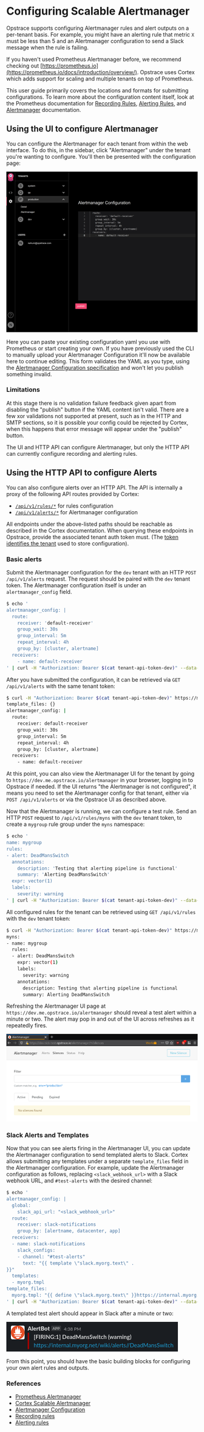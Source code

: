 # Configuring Scalable Alertmanager

Opstrace supports configuring Alertmanager rules and alert outputs on a per-tenant basis.
For example, you might have an alerting rule that metric `X` must be less than 5 and an Alertmanager configuration to send a Slack message when the rule is failing.

If you haven't used Prometheus Alertmanager before, we recommend checking out [https://prometheus.io](https://prometheus.io/docs/introduction/overview/).
Opstrace uses Cortex which adds support for scaling and multiple tenants on top of Prometheus.

This user guide primarily covers the locations and formats for submitting configurations.
To learn more about the configuration content itself, look at the Prometheus documentation for [Recording Rules](https://prometheus.io/docs/prometheus/latest/configuration/recording_rules/), [Alerting Rules](https://prometheus.io/docs/prometheus/latest/configuration/alerting_rules/), and [Alertmanager](https://www.prometheus.io/docs/alerting/latest/alertmanager/) documentation.

## Using the UI to configure Alertmanager

You can configure the Alertmanager for each tenant from within the web interface.
To do this, in the sidebar, click "Alertmanager" under the tenant you're wanting to configure.
You'll then be presented with the configuration page:

![alertmanager ui example](../../assets/opstrace-alertmanager-configuration.png)

Here you can paste your existing configuration yaml you use with Prometheus or start creating your own.
If you have previously used the CLI to manually upload your Alertmanager Configuration it'll now be available here to continue editing.
This form validates the YAML as you type, using the [Alertmanager Configuration specification](https://www.prometheus.io/docs/alerting/latest/configuration/) and won't let you publish something invalid.

### Limitations

At this stage there is no validation failure feedback given apart from disabling the "publish" button if the YAML content isn't valid.
There are a few xor validations not supported at present, such as in the HTTP and SMTP sections, so it is possible your config could be rejected by Cortex, when this happens that error message will appear under the "publish" button.

The UI and HTTP API can configure Alertmanager, but only the HTTP API can currently configure recording and alerting rules.

## Using the HTTP API to configure Alerts

You can also configure alerts over an HTTP API.
The API is internally a proxy of the following API routes provided by Cortex:

* [`/api/v1/rules/*`](https://cortexmetrics.io/docs/api/#list-rule-groups) for rules configuration
* [`/api/v1/alerts/*`](https://cortexmetrics.io/docs/api/#get-alertmanager-configuration) for Alertmanager configuration

All endpoints under the above-listed paths should be reachable as described in the Cortex documentation.
When querying these endpoints in Opstrace, provide the associated tenant auth token must.
(The [token identifies the tenant](https://opstrace.com/docs/references/concepts#data-api) used to store configuration).

### Basic alerts

Submit the Alertmanager configuration for the `dev` tenant with an HTTP `POST /api/v1/alerts` request.
The request should be paired with the `dev` tenant token.
The Alertmanager configuration itself is under an `alertmanager_config` field.

```bash
$ echo '
alertmanager_config: |
  route:
    receiver: 'default-receiver'
    group_wait: 30s
    group_interval: 5m
    repeat_interval: 4h
    group_by: [cluster, alertname]
  receivers:
    - name: default-receiver
' | curl -H "Authorization: Bearer $(cat tenant-api-token-dev)" --data-binary @- https://me.opstrace.io/api/v1/alerts
```

After you have submitted the configuration, it can be retrieved via  `GET /api/v1/alerts` with the same tenant token:

```bash
$ curl -H "Authorization: Bearer $(cat tenant-api-token-dev)" https://me.opstrace.io/api/v1/alerts
template_files: {}
alertmanager_config: |
  route:
    receiver: default-receiver
    group_wait: 30s
    group_interval: 5m
    repeat_interval: 4h
    group_by: [cluster, alertname]
  receivers:
    - name: default-receiver
```

At this point, you can also view the Alertmanager UI for the tenant by going to `https://dev.me.opstrace.io/alertmanager` in your browser, logging in to Opstrace if needed.
If the UI returns "the Alertmanager is not configured", it means you need to set the Alertmanager config for that tenant, either via `POST /api/v1/alerts` or via the Opstrace UI as described above.

Now that the Alertmanager is running, we can configure a test rule.
Send an HTTP `POST` request to `/api/v1/rules/myns` with the `dev` tenant token, to create a `mygroup` rule group under the `myns` namespace:

```bash
$ echo '
name: mygroup
rules:
- alert: DeadMansSwitch
  annotations:
    description: 'Testing that alerting pipeline is functional'
    summary: 'Alerting DeadMansSwitch'
  expr: vector(1)
  labels:
    severity: warning
' | curl -H "Authorization: Bearer $(cat tenant-api-token-dev)" --data-binary @- https://me.opstrace.io/api/v1/rules/myns
```

All configured rules for the tenant can be retrieved using `GET /api/v1/rules` with the `dev` tenant token:

```bash
$ curl -H "Authorization: Bearer $(cat tenant-api-token-dev)" https://me.opstrace.io/api/v1/rules
myns:
- name: mygroup
  rules:
  - alert: DeadMansSwitch
    expr: vector(1)
    labels:
      severity: warning
    annotations:
      description: Testing that alerting pipeline is functional
      summary: Alerting DeadMansSwitch
```

Refreshing the Alertmanager UI page at `https://dev.me.opstrace.io/alertmanager` should reveal a test alert within a minute or two.
The alert may pop in and out of the UI across refreshes as it repeatedly fires.

![alt_text](../../assets/opstrace-tenant-alertmanager-ui.png)

### Slack Alerts and Templates

Now that you can see alerts firing in the Alertmanager UI, you can update the Alertmanager configuration to send templated alerts to Slack.
Cortex allows submitting any templates under a separate `template_files` field in the Alertmanager configuration.
For example, update the Alertmanager configuration as follows, replacing `<slack_webhook_url>` with a Slack webhook URL, and `#test-alerts` with the desired channel:

```bash
$ echo '
alertmanager_config: |
  global:
    slack_api_url: "<slack_webhook_url>"
  route:
    receiver: slack-notifications
    group_by: [alertname, datacenter, app]
  receivers:
  - name: slack-notifications
    slack_configs:
    - channel: "#test-alerts"
      text: "{{ template \"slack.myorg.text\" .
}}"
  templates:
  - myorg.tmpl
template_files:
  myorg.tmpl: "{{ define \"slack.myorg.text\" }}https://internal.myorg.net/wiki/alerts/{{ .GroupLabels.app }}/{{ .GroupLabels.alertname }}{{ end }}"
' | curl -H "Authorization: Bearer $(cat tenant-api-token-dev)" --data-binary @- https://me.opstrace.io/api/v1/alerts
```

A templated test alert should appear in Slack after a minute or two:

![slack alert firing example](../../assets/opstrace-alertmanager-slack.png)

From this point, you should have the basic building blocks for configuring your own alert rules and outputs.

### References

* [Prometheus Alertmanager](https://www.prometheus.io/docs/alerting/latest/alertmanager/)
* [Cortex Scalable Alertmanager](https://cortexmetrics.io/docs/proposals/scalable-alertmanager/)
* [Alertmanager Configuration](https://www.prometheus.io/docs/alerting/latest/configuration/)
* [Recording rules](https://prometheus.io/docs/prometheus/latest/configuration/recording_rules/)
* [Alerting rules](https://prometheus.io/docs/prometheus/latest/configuration/alerting_rules/)
